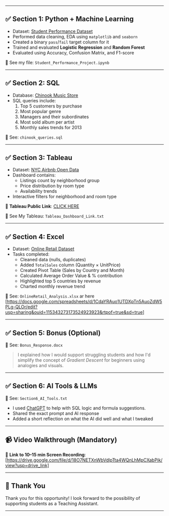 
---

## ✅ Section 1: Python + Machine Learning

- Dataset: [Student Performance Dataset](https://www.kaggle.com/datasets/spscientist/students-performance-in-exams)
- Performed data cleaning, EDA using `matplotlib` and `seaborn`
- Created a binary `pass`/`fail` target column for it
- Trained and evaluated **Logistic Regression** and **Random Forest**
- Evaluated using Accuracy, Confusion Matrix, and F1-score

📎 See my file: `Student_Performance_Project.ipynb`

---

## ✅ Section 2: SQL

- Database: [Chinook Music Store](https://github.com/lerocha/chinook-database)
- SQL queries include:
  1. Top 5 customers by purchase
  2. Most popular genre
  3. Managers and their subordinates
  4. Most sold album per artist
  5. Monthly sales trends for 2013

📎 See: `chinook_queries.sql`

---

## ✅ Section 3: Tableau

- Dataset: [NYC Airbnb Open Data](https://www.kaggle.com/datasets/dgomonov/new-york-city-airbnb-open-data)
- Dashboard contains:
  - Listings count by neighborhood group
  - Price distribution by room type
  - Availability trends
- Interactive filters for neighborhood and room type

🔗 **Tableau Public Link**: [CLICK HERE](https://public.tableau.com/authoring/NYCAirbnbDataset/Dashboard1#1 )

📎 See My Tableau: `Tableau_Dashboard_Link.txt`

---

## ✅ Section 4: Excel

- Dataset: [Online Retail Dataset](https://archive.ics.uci.edu/ml/datasets/online+retail)
- Tasks completed:
  - Cleaned data (nulls, duplicates)
  - Added `TotalSales` column (Quantity × UnitPrice)
  - Created Pivot Table (Sales by Country and Month)
  - Calculated Average Order Value & % contribution
  - Highlighted top 5 countries by revenue
  - Charted monthly revenue trend

📎 See: `OnlineRetail_Analysis.xlsx` ar here [https://docs.google.com/spreadsheets/d/1CdaYRAuo1UTDXpTn5AuoZdW5PLg-QLOr/edit?usp=sharing&ouid=115343273173524923923&rtpof=true&sd=true]

---

## ✅ Section 5: Bonus (Optional)

📎 See: `Bonus_Response.docx`

> I explained how I would support struggling students and how I'd simplify the concept of *Gradient Descent* for beginners using analogies and visuals.

---

## ✅ Section 6: AI Tools & LLMs

📎 See: `Section6_AI_Tools.txt`

- I used [ChatGPT](https://chat.openai.com) to help with SQL logic and formula suggestions.
- Shared the exact prompt and AI response
- Added a short reflection on what the AI did well and what I tweaked

---

## 📹 Video Walkthrough (Mandatory)

🎥 **Link to 10–15 min Screen Recording**: [https://drive.google.com/file/d/18O7NETXnWbVdlpTta4WQnLhMpCXabPik/view?usp=drive_link]

---

## 🙌 Thank You

Thank you for this opportunity! I look forward to the possibility of supporting students as a Teaching Assistant.

---

